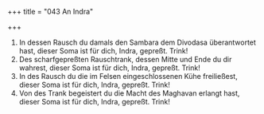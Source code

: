 +++
title = "043 An Indra"

+++


1.	In dessen Rausch du damals den Sambara dem Divodasa überantwortet hast, dieser Soma ist für dich, Indra, gepreßt. Trink!
2.	Des scharfgepreßten Rauschtrank, dessen Mitte und Ende du dir wahrest, dieser Soma ist für dich, Indra, gepreßt. Trink!
3.	In des Rausch du die im Felsen eingeschlossenen Kühe freiließest, dieser Soma ist für dich, Indra, gepreßt. Trink!
4.	Von des Trank begeistert du die Macht des Maghavan erlangt hast, dieser Soma ist für dich, Indra, gepreßt. Trink!

